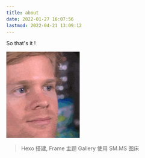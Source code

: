 ```yaml
---
title: about
date: 2022-01-27 16:07:56
lastmod: 2022-04-21 13:09:12
---
```


So that's it !

![](about/assets/wow.gif)

> Hexo 搭建, Frame 主题
> Gallery 使用 SM.MS 图床
